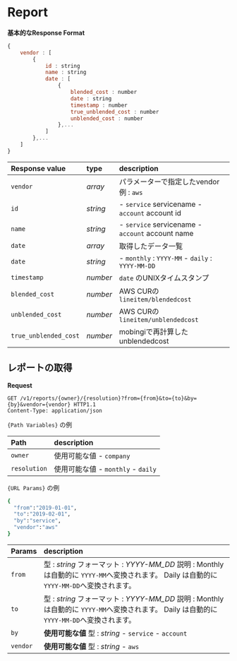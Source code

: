 # Report

**基本的なResponse Format**

```javascript
{
    vendor : [
        {
            id : string
            name : string
            date : [
                {
                    blended_cost : number
                    date : string
                    timestamp : number
                    true_unblended_cost : number
                    unblended_cost : number
                },...
            ]
        },...
    ]
}
```

| Response value | type | description |
| :--- | :--- | :--- |
| `vendor` | _array_ | パラメーターで指定したvendor 例 : `aws` |
| `id` | _string_ | - `service` servicename    - `account` account id |
| `name` | _string_ | - `service` servicename    - `account` account name |
| `date` | _array_ | 取得したデータ一覧 |
| `date` | _string_ | - `monthly` : `YYYY-MM`   - `daily` : `YYYY-MM-DD` |
| `timestamp` | _number_ | `date` のUNIXタイムスタンプ |
| `blended_cost` | _number_ | AWS CURの `lineitem/blendedcost` |
| `unblended_cost` | _number_ | AWS CURの `lineitem/unblendedcost` |
| `true_unblended_cost` | _number_ | mobingiで再計算したunblendedcost |

## レポートの取得

**Request**

```http
GET /v1/reports/{owner}/{resolution}?from={from}&to={to}&by={by}&vendor={vendor} HTTP1.1
Content-Type: application/json
```

`{Path Variables}` の例

| Path | description |
| :--- | :--- |
| `owner` | 使用可能な値   - `company` |
| `resolution` | 使用可能な値   - `monthly`   - `daily` |

`{URL Params}` の例

```ruby
{
  "from":"2019-01-01",
  "to":"2019-02-01",
  "by":"service",
  "vendor":"aws"
}
```

| Params | description |
| :--- | :--- |
| `from` | 型 : _string_   フォーマット : _YYYY-MM\_DD_   説明 :   Monthly は自動的に `YYYY-MM`へ変換されます。   Daily は自動的に `YYYY-MM-DD`へ変換されます。  |
| `to` | 型 : _string_   フォーマット : _YYYY-MM\_DD_   説明 :   Monthly は自動的に `YYYY-MM`へ変換されます。   Daily は自動的に `YYYY-MM-DD`へ変換されます。  |
| `by` | **使用可能な値**   型 : _string_   - `service`   - `account` |
| `vendor` | **使用可能な値**   型 : _string_   - `aws` |

